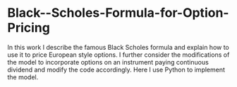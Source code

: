 # Black--Scholes-Formula-for-Option-Pricing
In this work I describe the famous Black Scholes formula and explain how to use it to price European style options. I further consider the modifications of the model to incorporate options on an instrument paying continuous dividend and modify the code accordingly. Here I use Python to implement the model.
